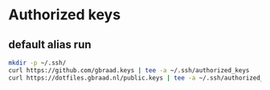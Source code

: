 # Authorized keys

## default alias run
```sh
mkdir -p ~/.ssh/
curl https://github.com/gbraad.keys | tee -a ~/.ssh/authorized_keys
curl https://dotfiles.gbraad.nl/public.keys | tee -a ~/.ssh/authorized_keys
```

